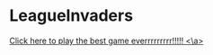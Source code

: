 # LeagueInvaders
<a href = "https://github.com/GITHUBSARIKA/LeagueInvaders/blob/master/Coolness.jar?raw=true">
Click here to play the best game everrrrrrrrr!!!!!
  <\a>
